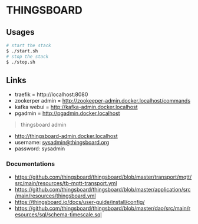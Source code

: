 # THINGSBOARD

## Usages
```sh
# start the stack
$ ./start.sh
# stop the stack
$ ./stop.sh
```

## Links

* traefik = http://localhost:8080
* zookerper admin = http://zookeeper-admin.docker.localhost/commands
* kafka webui = http://kafka-admin.docker.localhost
* pgadmin = http://pgadmin.docker.localhost

> thingsboard admin
* http://thingsboard-admin.docker.localhost
* username: sysadmin@thingsboard.org
* password: sysadmin

### Documentations

* https://github.com/thingsboard/thingsboard/blob/master/transport/mqtt/src/main/resources/tb-mqtt-transport.yml
* https://github.com/thingsboard/thingsboard/blob/master/application/src/main/resources/thingsboard.yml
* https://thingsboard.io/docs/user-guide/install/config/
* https://github.com/thingsboard/thingsboard/blob/master/dao/src/main/resources/sql/schema-timescale.sql